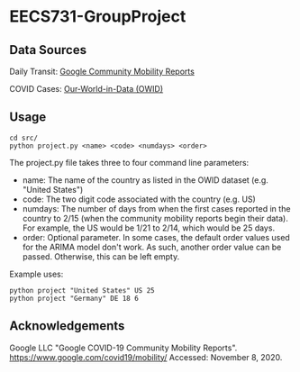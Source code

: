 # EECS731-GroupProject

## Data Sources

Daily Transit: [Google Community Mobility Reports](https://www.google.com/covid19/mobility/)

COVID Cases: [Our-World-in-Data (OWID)](https://ourworldindata.org/coronavirus-source-data)

## Usage

	cd src/
	python project.py <name> <code> <numdays> <order>
	
The project.py file takes three to four command line parameters:

- name: The name of the country as listed in the OWID dataset (e.g. "United States")
- code: The two digit code associated with the country (e.g. US)
- numdays: The number of days from when the first cases reported in the country to 2/15 (when the community mobility reports begin their data). For example, the US would be 1/21 to 2/14, which would be 25 days.
- order: Optional parameter. In some cases, the default order values used for the ARIMA model don't work. As such, another order value can be passed. Otherwise, this can be left empty.

Example uses:

	python project "United States" US 25
	python project "Germany" DE 18 6

## Acknowledgements

Google LLC "Google COVID-19 Community Mobility Reports".
https://www.google.com/covid19/mobility/ Accessed: November 8, 2020.